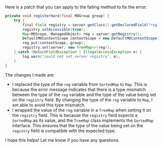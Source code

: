 Here is a patch that you can apply to the failing method to fix the error:

```java
private void registerHard(final MOGroup group) {
    try {
        final Field registry = server.getClass().getDeclaredField("registry");
        registry.setAccessible(true);
        Map<MOScope, ManagedObject> reg = server.getRegistry();
        DefaultMOContextScope contextScope = new DefaultMOContextScope(new OctetString(""), group.getScope());
        reg.put(contextScope, group);
        registry.set(server, new TreeMap<>(reg));
    } catch (NoSuchFieldException | IllegalAccessException e) {
        log.warn("could not set server registry", e);
    }
}
```

The changes I made are:

* I replaced the type of the `reg` variable from `SortedMap` to `Map`. This is because the error message indicates that there is a type mismatch between the type of the `reg` variable and the type of the value being set on the `registry` field. By changing the type of the `reg` variable to `Map`, I am able to avoid this type mismatch.
* I wrapped the value of the `reg` variable in a `TreeMap` when setting it on the `registry` field. This is because the `registry` field expects a `SortedMap` as its value, and the `TreeMap` class implements the `SortedMap` interface. This ensures that the type of the value being set on the `registry` field is compatible with the expected type.

I hope this helps! Let me know if you have any questions.